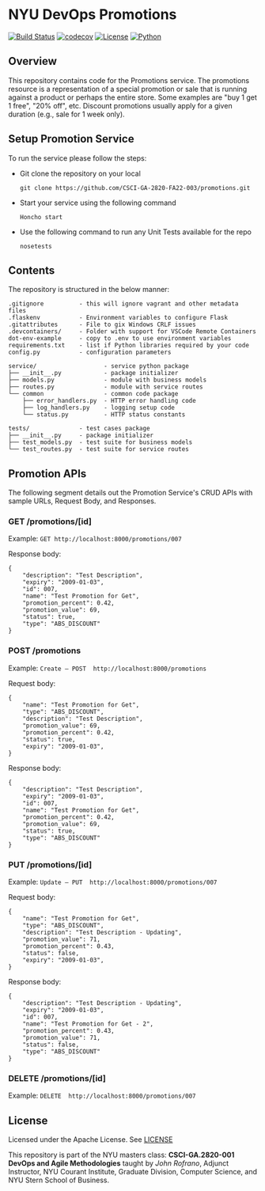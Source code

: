 # NYU DevOps Promotions

[![Build Status](https://github.com/CSCI-GA-2820-FA22-003/promotions/actions/workflows/tdd.yml/badge.svg)](https://github.com/CSCI-GA-2820-FA22-003/promotions/actions)
[![codecov](https://codecov.io/gh/CSCI-GA-2820-FA22-003/promotions/branch/main/graph/badge.svg?token=7QW1Z8EFFN)](https://codecov.io/gh/CSCI-GA-2820-FA22-003/promotions)
[![License](https://img.shields.io/badge/License-Apache_2.0-blue.svg)](https://opensource.org/licenses/Apache-2.0)
[![Python](https://img.shields.io/badge/Language-Python-blue.svg)](https://python.org/)

## Overview

This repository contains code for the Promotions service. The promotions resource is a representation of a special promotion or sale that is running against a product or perhaps the entire store. Some examples are "buy 1 get 1 free", "20% off", etc. Discount promotions usually apply for a given duration (e.g., sale for 1 week only). 

## Setup Promotion Service

To run the service please follow the steps:

- Git clone the repository on your local

    `git clone https://github.com/CSCI-GA-2820-FA22-003/promotions.git`

- Start your service using the following command

    `Honcho start`

- Use the following command to run any Unit Tests available for the repo

    `nosetests`

## Contents

The repository is structured in the below manner:

```text
.gitignore          - this will ignore vagrant and other metadata files
.flaskenv           - Environment variables to configure Flask
.gitattributes      - File to gix Windows CRLF issues
.devcontainers/     - Folder with support for VSCode Remote Containers
dot-env-example     - copy to .env to use environment variables
requirements.txt    - list if Python libraries required by your code
config.py           - configuration parameters

service/                   - service python package
├── __init__.py            - package initializer
├── models.py              - module with business models
├── routes.py              - module with service routes
└── common                 - common code package
    ├── error_handlers.py  - HTTP error handling code
    ├── log_handlers.py    - logging setup code
    └── status.py          - HTTP status constants

tests/              - test cases package
├── __init__.py     - package initializer
├── test_models.py  - test suite for business models
└── test_routes.py  - test suite for service routes
```

## Promotion APIs

The following segment details out the Promotion Service's CRUD APIs with sample URLs, Request Body, and Responses. 

### GET /promotions/[id]

Example: `GET http://localhost:8000/promotions/007`

Response body:

    {
        "description": "Test Description",
        "expiry": "2009-01-03",
        "id": 007,
        "name": "Test Promotion for Get",
        "promotion_percent": 0.42,
        "promotion_value": 69,
        "status": true,
        "type": "ABS_DISCOUNT"
    }


### POST /promotions

Example: `Create – POST  http://localhost:8000/promotions`

Request body:

    {
        "name": "Test Promotion for Get",
        "type": "ABS_DISCOUNT",
        "description": "Test Description",
        "promotion_value": 69,
        "promotion_percent": 0.42,
        "status": true,
        "expiry": "2009-01-03",
    }

Response body:

    {
        "description": "Test Description",
        "expiry": "2009-01-03",
        "id": 007,
        "name": "Test Promotion for Get",
        "promotion_percent": 0.42,
        "promotion_value": 69,
        "status": true,
        "type": "ABS_DISCOUNT"
    }


### PUT /promotions/[id]

Example: `Update – PUT  http://localhost:8000/promotions/007`

Request body:

    {
        "name": "Test Promotion for Get",
        "type": "ABS_DISCOUNT",
        "description": "Test Description - Updating",
        "promotion_value": 71,
        "promotion_percent": 0.43,
        "status": false,
        "expiry": "2009-01-03",
    }

Response body:

    {
        "description": "Test Description - Updating",
        "expiry": "2009-01-03",
        "id": 007,
        "name": "Test Promotion for Get - 2",
        "promotion_percent": 0.43,
        "promotion_value": 71,
        "status": false,
        "type": "ABS_DISCOUNT"
    }


### DELETE /promotions/[id]

Example: `DELETE  http://localhost:8000/promotions/007`


## License

Licensed under the Apache License. See [LICENSE](LICENSE)

This repository is part of the NYU masters class: **CSCI-GA.2820-001 DevOps and Agile Methodologies** taught by *John Rofrano*, Adjunct Instructor, NYU Courant Institute, Graduate Division, Computer Science, and NYU Stern School of Business.

